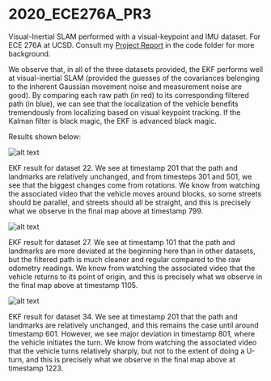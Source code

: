 # 2020_ECE276A_PR3
 Visual-Inertial SLAM performed with a visual-keypoint and IMU dataset. For ECE 276A at UCSD. Consult my [Project Report](https://github.com/roumenguha/ECE276A_PR3_Visual-Inertial_SLAM_via_the_EKF/blob/master/code/ECE276A_PR3_Report_Roumen_Guha.pdf) in the code folder for more background. 
 
 We observe that, in all of the three datasets provided, the EKF performs well at visual-inertial SLAM (provided the guesses of the covariances belonging to the inherent Gaussian movement noise and measurement noise are good). By comparing each raw path (in red) to its corresponding filtered path (in blue), we can see that the localization of the vehicle benefits tremendously from localizing based on visual keypoint tracking. If the Kalman filter is black magic, the EKF is advanced black magic.
 
 Results shown below: 
 
![alt text](https://github.com/roumenguha/ECE276A_PR3_Visual-Inertial_SLAM_via_the_EKF/blob/master/code/results/0022.gif "Dataset 22")

 EKF result for dataset 22. We see at timestamp 201 that the path and landmarks are relatively unchanged, and from timesteps 301 and 501, we see that the biggest changes come from rotations. We know from watching the associated video that the vehicle moves around blocks, so some streets should be parallel, and streets should all be straight, and this is precisely what we observe in the final map above at timestamp 799.

![alt text](https://github.com/roumenguha/ECE276A_PR3_Visual-Inertial_SLAM_via_the_EKF/blob/master/code/results/0027.gif "Dataset 27")

 EKF result for dataset 27. We see at timestamp 101 that the path and landmarks are more deviated at the beginning here than in other datasets, but the filtered path is much cleaner and regular compared to the raw odometry readings. We know from watching the associated video that the vehicle returns to its point of origin, and this is precisely what we observe in the final map above at timestamp 1105.

![alt text](https://github.com/roumenguha/ECE276A_PR3_Visual-Inertial_SLAM_via_the_EKF/blob/master/code/results/0034.gif "Dataset 34")

 EKF result for dataset 34. We see at timestamp 201 that the path and landmarks are relatively unchanged, and this remains the case until around timestamp 601. However, we see major deviation in timestamp 801, where the vehicle initiates the turn. We know from watching the associated video that the vehicle turns relatively sharply, but not to the extent of doing a U-turn, and this is precisely what we observe in the final map above at timestamp 1223.
